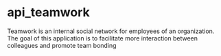 # api_teamwork
Teamwork is an internal social network for employees of an organization. The goal of this application is to facilitate more interaction between colleagues and promote team bonding
